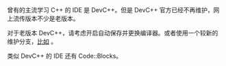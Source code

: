 曾有的主流学习 C++ 的 IDE 是 DevC++。但是 DevC++ 官方已经不再维护，网上流传版本不少是老版本。

对于老版本 DevC++，请考虑开启自动保存并更换编译器。或者使用一个较新的维护分支，[比如](https://github.com/Embarcadero/Dev-Cpp/releases) 。

类似 DevC++ 的 IDE 还有 Code::Blocks。